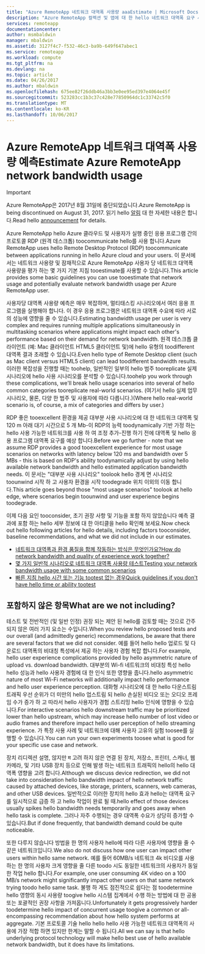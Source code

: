 ```yaml
---
title: "Azure RemoteApp 네트워크 대역폭 사용량 aaaEstimate | Microsoft Docs"
description: "Azure RemoteApp 컬렉션 및 앱에 대 한 hello 네트워크 대역폭 요구 사항에 알아봅니다."
services: remoteapp
documentationcenter: 
author: msmbaldwin
manager: mbaldwin
ms.assetid: 3127f4c7-f532-46c3-ba9b-649f647abec1
ms.service: remoteapp
ms.workload: compute
ms.tgt_pltfrm: na
ms.devlang: na
ms.topic: article
ms.date: 04/26/2017
ms.author: mbaldwin
ms.openlocfilehash: 675ee82f26ddb46a3bb3e0ee95ed397e4064e45f
ms.sourcegitcommit: 523283cc1b3c37c428e77850964dc1c33742c5f0
ms.translationtype: MT
ms.contentlocale: ko-KR
ms.lasthandoff: 10/06/2017
---
```

# <a name="estimate-azure-remoteapp-network-bandwidth-usage"></a><span data-ttu-id="aa85c-103">Azure RemoteApp 네트워크 대역폭 사용량 예측</span><span class="sxs-lookup"><span data-stu-id="aa85c-103">Estimate Azure RemoteApp network bandwidth usage</span></span>
> [!IMPORTANT]
> <span data-ttu-id="aa85c-104">Azure RemoteApp은 2017년 8월 31일에 중단되었습니다.</span><span class="sxs-lookup"><span data-stu-id="aa85c-104">Azure RemoteApp is being discontinued on August 31, 2017.</span></span> <span data-ttu-id="aa85c-105">읽기 hello [알림](https://go.microsoft.com/fwlink/?linkid=821148) 대 한 자세한 내용은 합니다.</span><span class="sxs-lookup"><span data-stu-id="aa85c-105">Read hello [announcement](https://go.microsoft.com/fwlink/?linkid=821148) for details.</span></span>
> 
> 

<span data-ttu-id="aa85c-106">Azure RemoteApp hello Azure 클라우드 및 사용자가 실행 중인 응용 프로그램 간의 프로토콜 RDP (원격 데스크톱) toocommunicate hello를 사용 합니다.</span><span class="sxs-lookup"><span data-stu-id="aa85c-106">Azure RemoteApp uses hello Remote Desktop Protocol (RDP) toocommunicate between applications running in hello Azure cloud and your users.</span></span> <span data-ttu-id="aa85c-107">이 문서에서는 네트워크 사용량 및 잠재적으로 Azure RemoteApp 사용자 당 네트워크 대역폭 사용량을 평가 하는 몇 가지 기본 지침 tooestimate를 사용할 수 있습니다.</span><span class="sxs-lookup"><span data-stu-id="aa85c-107">This article provides some basic guidelines you can use tooestimate that network usage and potentially evaluate network bandwidth usage per Azure RemoteApp user.</span></span>

<span data-ttu-id="aa85c-108">사용자당 대역폭 사용량 예측은 매우 복잡하며, 멀티태스킹 시나리오에서 여러 응용 프로그램을 실행해야 합니다. 이 경우 응용 프로그램은 네트워크 대역폭 수요에 따라 서로의 성능에 영향을 줄 수 있습니다.</span><span class="sxs-lookup"><span data-stu-id="aa85c-108">Estimating bandwidth usage per user is very complex and requires running multiple applications simultaneously in multitasking scenarios where applications might impact each other's performance based on their demand for network bandwidth.</span></span> <span data-ttu-id="aa85c-109">원격 데스크톱 클라이언트 (예: Mac 클라이언트 HTML5 클라이언트 및)에 hello 유형의 toodifferent 대역폭 결과 초래할 수 있습니다.</span><span class="sxs-lookup"><span data-stu-id="aa85c-109">Even hello type of Remote Desktop client (such as Mac client versus HTML5 client) can lead toodifferent bandwidth results.</span></span> <span data-ttu-id="aa85c-110">이러한 복잡성을 진행할 때는 toohelp, 일반적인 일부의 hello 범주 tooreplicate 실제 시나리오에 hello 사용 시나리오를 분석할 수 있습니다.</span><span class="sxs-lookup"><span data-stu-id="aa85c-110">toohelp you work through these complications, we'll break hello usage scenarios into several of hello common categories tooreplicate real-world scenarios.</span></span> <span data-ttu-id="aa85c-111">(여기서 hello 실제 업무 시나리오, 물론, 다양 한 범주 및 사용자에 따라 다릅니다.)</span><span class="sxs-lookup"><span data-stu-id="aa85c-111">(Where hello real-world scenario is, of course, a mix of categories and differs by user.)</span></span>

<span data-ttu-id="aa85c-112">RDP 좋은 tooexcellent 환경을 제공 대부분 사용 시나리오에 대 한 네트워크 대역폭 및 120 m 아래 대기 시간으로 5 개 Mb-이 RDP의 능력 toodynamically 기반 가정 하는 hello 사용 가능한 네트워크를 사용 하 여 조정 추가-진행 하기 전에 대역폭 및 hello 응용 프로그램 대역폭 요구를 예상 합니다.</span><span class="sxs-lookup"><span data-stu-id="aa85c-112">Before we go further - note that we assume RDP provides a good tooexcellent experience for most usage scenarios on networks with latency below 120 ms and bandwidth over 5 MBs - this is based on RDP's ability toodynamically adjust by using hello available network bandwidth and hello estimated application bandwidth needs.</span></span> <span data-ttu-id="aa85c-113">이 문서는 "대부분 사용 시나리오" toolook hello 경계 면 시나리오 toounwind 시작 하 고 사용자 환경을 시작 toodegrade 위치 이외의 이동 합니다.</span><span class="sxs-lookup"><span data-stu-id="aa85c-113">This article goes beyond those "most usage scenarios" toolook at hello edge, where scenarios begin toounwind and user experience begins toodegrade.</span></span>

<span data-ttu-id="aa85c-114">이제 다음 요인 tooconsider, 초기 권장 사항 및 기능을 포함 하지 않았습니다 예측 결과에 포함 하는 hello 세부 정보에 대 한 아티클을 hello 확인해 보세요.</span><span class="sxs-lookup"><span data-stu-id="aa85c-114">Now check out hello following articles for hello details, including factors tooconsider, baseline recommendations, and what we did not include in our estimates.</span></span>

* [<span data-ttu-id="aa85c-115">네트워크 대역폭과 환경 품질을 함께 작동하는 방식은 무엇인가요?</span><span class="sxs-lookup"><span data-stu-id="aa85c-115">How do network bandwidth and quality of experience work together?</span></span>](remoteapp-bandwidthexperience.md)
* [<span data-ttu-id="aa85c-116">몇 가지 일반적 시나리오로 네트워크 대역폭 사용량 테스트</span><span class="sxs-lookup"><span data-stu-id="aa85c-116">Testing your network bandwidth usage with some common scenarios</span></span>](remoteapp-bandwidthtests.md)
* [<span data-ttu-id="aa85c-117">빠른 지침 hello 시간 또는 기능 tootest 없는 경우</span><span class="sxs-lookup"><span data-stu-id="aa85c-117">Quick guidelines if you don't have hello time or ability tootest</span></span>](remoteapp-bandwidthguidelines.md)

## <a name="what-are-we-not-including"></a><span data-ttu-id="aa85c-118">포함하지 않은 항목</span><span class="sxs-lookup"><span data-stu-id="aa85c-118">What are we not including?</span></span>
<span data-ttu-id="aa85c-119">테스트 및 전반적인 (및 일반 인정) 권장 되는 제안 된 hello를 검토할 때는 것으로 간주 되지 않은 여러 가지 요소는 수입니다.</span><span class="sxs-lookup"><span data-stu-id="aa85c-119">When you review hello proposed tests and our overall (and admittedly generic) recommendations, be aware that there are several factors that we did not consider.</span></span> <span data-ttu-id="aa85c-120">예를 들어 hello hello 업로드 및 다운로드 대역폭의 비대칭 특성에서 제공 하는 사용자 경험 복잡 합니다.</span><span class="sxs-lookup"><span data-stu-id="aa85c-120">For example, hello user experience complications provided by hello asymmetric nature of upload vs. download bandwidth.</span></span> <span data-ttu-id="aa85c-121">대부분의 Wi-fi 네트워크의 비대칭 특성 hello hello 성능과 hello 사용자 경험에 대 한 인식 또한 영향을 줍니다.</span><span class="sxs-lookup"><span data-stu-id="aa85c-121">hello asymmetric nature of most Wi-Fi networks will additionally impact hello performance and hello user experience perception.</span></span> <span data-ttu-id="aa85c-122">대화형 시나리오에 대 한 hello 다운스트림 트래픽 우선 순위가 더 미만의 hello 업스트림 되 hello 손실된 비디오 또는 오디오 프레임 수가 증가 하 고 따라서 hello 사용자가 경험 스트리밍 hello 인식에 영향을 수 있습니다.</span><span class="sxs-lookup"><span data-stu-id="aa85c-122">For interactive scenarios hello downstream traffic may be prioritized lower than hello upstream, which may increase hello number of lost video or audio frames and therefore impact hello user perception of hello streaming experience.</span></span> <span data-ttu-id="aa85c-123">가 특정 사용 사례 및 네트워크에 대해 사용자 고유의 실험 toosee를 실행할 수 있습니다.</span><span class="sxs-lookup"><span data-stu-id="aa85c-123">You can run your own experiments toosee what is good for your specific use case and network.</span></span>

<span data-ttu-id="aa85c-124">장치 리디렉션 설명, 않지만 म 고려 하지 않은 연결 된 장치, 저장소, 프린터, 스캐너, 웹 카메라, 및 기타 USB 장치 등으로 인해 발생 하는 네트워크 트래픽의 hello의 hello 대역폭 영향을 고려 합니다.</span><span class="sxs-lookup"><span data-stu-id="aa85c-124">Although we discuss device redirection, we did not take into consideration hello bandwidth impact of hello network traffic caused by attached devices, like storage, printers, scanners, web cameras, and other USB devices.</span></span> <span data-ttu-id="aa85c-125">일반적으로 이러한 장치의 hello 효과 hello는 대역폭 요구를 일시적으로 급증 하 고 hello 작업이 완료 될 때.</span><span class="sxs-lookup"><span data-stu-id="aa85c-125">hello effect of those devices usually spikes hello bandwidth needs temporarily and goes away when hello task is complete.</span></span> <span data-ttu-id="aa85c-126">그러나 자주 수행되는 경우 대역폭 수요가 상당히 증가할 수 있습니다.</span><span class="sxs-lookup"><span data-stu-id="aa85c-126">But if done frequently, that bandwidth demand could be quite noticeable.</span></span>

<span data-ttu-id="aa85c-127">또한 다루지 않습니다 방법을 한 명의 사용자 hello에 따라 다른 사용자에 영향을 줄 수 같은 네트워크입니다.</span><span class="sxs-lookup"><span data-stu-id="aa85c-127">We also do not discuss how one user can impact other users within hello same network.</span></span> <span data-ttu-id="aa85c-128">예를 들어 60MB/s 네트워크 4k 비디오를 사용 하는 한 명의 사용자 크게 영향을 줄 다른 toodo 시도 동일한 네트워크의 사용자가 동일한 작업 hello 합니다.</span><span class="sxs-lookup"><span data-stu-id="aa85c-128">For example, one user consuming 4K video on a 100 MB/s network might significantly impact other users on that same network trying toodo hello same task.</span></span> <span data-ttu-id="aa85c-129">불행 하 게도 점진적으로 쉽다는 점 toodetermine hello 영향의 동시 사용량 toogive hello 시스템 집계에서 수행 하는 방법에 대 한 공용 또는 포괄적인 권장 사항을 가져옵니다.</span><span class="sxs-lookup"><span data-stu-id="aa85c-129">Unfortunately it gets progressively harder toodetermine hello impact of concurrent usage toogive a common or all-encompassing recommendation about how hello system performs at aggregate.</span></span> <span data-ttu-id="aa85c-130">기본 프로토콜 기술 hello hello hello 사용 가능한 네트워크 대역폭의 사용에 가장 적합 하면 있지만 한계는 말할 수 됩니다.</span><span class="sxs-lookup"><span data-stu-id="aa85c-130">All we can say is that hello underlying protocol technology will make hello best use of hello available network bandwidth, but it does have its limitations.</span></span>

